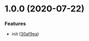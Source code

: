 # 1.0.0 (2020-07-22)


### Features

* init ([30af9ea](https://github.com/monorepo-semantic-release/zero-commit-analyzer/commit/30af9ea85e6182f5cfa0602837670aa528e1402d))
